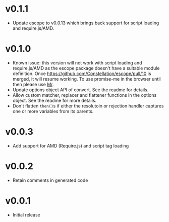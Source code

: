 v0.1.1
======

* Update escope to v0.0.13 which brings back support for script loading and
  require.js/AMD.

v0.1.0
======

* Known issue: this version will not work with script loading and
  require.js/AMD as the escope package doesn't have a suitable module
  definition. Once https://github.com/Constellation/escope/pull/10 is merged,
  it will resume working. To use promise-me in the browser until then please
  use [Mr](https://github.com/montagejs/mr).
* Update options object API of convert. See the readme for details.
* Allow custom matcher, replacer and flattener functions in the options
  object. See the readme for more details.
* Don't flatten `then()`s if either the resolutoin or rejection handler
  captures one or more variables from its parents.

v0.0.3
======

* Add support for AMD (Require.js) and script tag loading

v0.0.2
======

* Retain comments in generated code

v0.0.1
======

* Initial release
